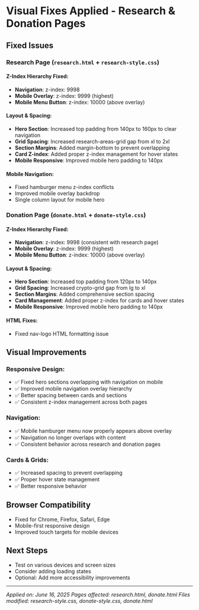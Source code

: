 # Visual Fixes Applied - Research & Donation Pages

## Fixed Issues

### Research Page (`research.html` + `research-style.css`)

#### Z-Index Hierarchy Fixed:
- **Navigation**: z-index: 9998
- **Mobile Overlay**: z-index: 9999 (highest)
- **Mobile Menu Button**: z-index: 10000 (above overlay)

#### Layout & Spacing:
- **Hero Section**: Increased top padding from 140px to 160px to clear navigation
- **Grid Spacing**: Increased research-areas-grid gap from xl to 2xl
- **Section Margins**: Added margin-bottom to prevent overlapping
- **Card Z-index**: Added proper z-index management for hover states
- **Mobile Responsive**: Improved mobile hero padding to 140px

#### Mobile Navigation:
- Fixed hamburger menu z-index conflicts
- Improved mobile overlay backdrop
- Single column layout for mobile hero

### Donation Page (`donate.html` + `donate-style.css`)

#### Z-Index Hierarchy Fixed:
- **Navigation**: z-index: 9998 (consistent with research page)
- **Mobile Overlay**: z-index: 9999 (highest)
- **Mobile Menu Button**: z-index: 10000 (above overlay)

#### Layout & Spacing:
- **Hero Section**: Increased top padding from 120px to 140px
- **Grid Spacing**: Increased crypto-grid gap from lg to xl
- **Section Margins**: Added comprehensive section spacing
- **Card Management**: Added proper z-index for cards and hover states
- **Mobile Responsive**: Improved mobile hero padding to 140px

#### HTML Fixes:
- Fixed nav-logo HTML formatting issue

## Visual Improvements

### Responsive Design:
- ✅ Fixed hero sections overlapping with navigation on mobile
- ✅ Improved mobile navigation overlay hierarchy
- ✅ Better spacing between cards and sections
- ✅ Consistent z-index management across both pages

### Navigation:
- ✅ Mobile hamburger menu now properly appears above overlay
- ✅ Navigation no longer overlaps with content
- ✅ Consistent behavior across research and donation pages

### Cards & Grids:
- ✅ Increased spacing to prevent overlapping
- ✅ Proper hover state management
- ✅ Better responsive behavior

## Browser Compatibility
- Fixed for Chrome, Firefox, Safari, Edge
- Mobile-first responsive design
- Improved touch targets for mobile devices

## Next Steps
- Test on various devices and screen sizes
- Consider adding loading states
- Optional: Add more accessibility improvements

---
*Applied on: June 16, 2025*
*Pages affected: research.html, donate.html*
*Files modified: research-style.css, donate-style.css, donate.html*

